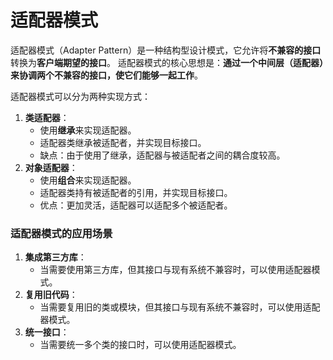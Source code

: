 # 适配器模式
适配器模式（Adapter Pattern）是一种结构型设计模式，它允许将**不兼容的接口**转换为**客户端期望的接口**。
适配器模式的核心思想是：**通过一个中间层（适配器）来协调两个不兼容的接口，使它们能够一起工作**。

适配器模式可以分为两种实现方式：
1. **类适配器**：    
    - 使用**继承**来实现适配器。        
    - 适配器类继承被适配者，并实现目标接口。        
    - 缺点：由于使用了继承，适配器与被适配者之间的耦合度较高。        
2. **对象适配器**：    
    - 使用**组合**来实现适配器。        
    - 适配器类持有被适配者的引用，并实现目标接口。 
    - 优点：更加灵活，适配器可以适配多个被适配者。


### 适配器模式的应用场景
1. **集成第三方库**：    
    - 当需要使用第三方库，但其接口与现有系统不兼容时，可以使用适配器模式。        
2. **复用旧代码**：    
    - 当需要复用旧的类或模块，但其接口与现有系统不兼容时，可以使用适配器模式。        
3. **统一接口**：   
    - 当需要统一多个类的接口时，可以使用适配器模式。